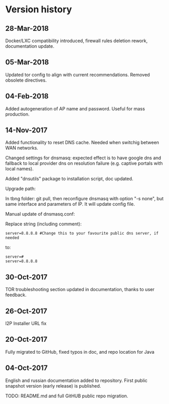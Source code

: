# Version history

## 28-Mar-2018

Docker/LXC compatibility introduced, firewall rules deletion rework, documentation update.

## 05-Mar-2018

Updated tor config to align with current recommendations. Removed obsolete directives.

## 04-Feb-2018

Added autogeneration of AP name and password. Useful for mass production.

## 14-Nov-2017

Added functionality to reset DNS cache. Needed when switchig between WAN networks.

Changed settings for dnsmasq: expected effect is to have google dns and fallback to local provider dns on resolution failure (e.g. captive portals with local names).

Added "dnsutils" package to installation script, doc updated.

Upgrade path:

In tbng folder: git pull, then reconfigure dnsmasq with option "-s none", but same interface and parameters of IP. It will update config file.

Manual update of dnsmasq.conf:

Replace string (including comment):

```
server=8.8.8.8 #Change this to your favourite public dns server, if needed
```
to:
```
server=#
server=8.8.8.8
```

## 30-Oct-2017

TOR troubleshooting section updated in documentation, thanks to user feedback.

## 26-Oct-2017

I2P Installer URL fix

## 20-Oct-2017

Fully migrated to GitHub, fixed typos in doc, and repo location for Java

## 04-Oct-2017
English and russian documentation added to repository. First public snapshot version (early release) is published.

TODO: README.md and full GitHUB public repo migration.
